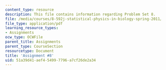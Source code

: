 ```yaml
---
content_type: resource
description: This file contains information regarding Problem Set 8.
file: /media/courses/8-592j-statistical-physics-in-biology-spring-2011/51a39d41aef454997796a7cf26de2a34_MIT8_592JS11_PS8.pdf
file_type: application/pdf
learning_resource_types:
- Assignments
ocw_type: OCWFile
parent_title: Assignments
parent_type: CourseSection
resourcetype: Document
title: 'Assignment #8'
uid: 51a39d41-aef4-5499-7796-a7cf26de2a34
---
```

